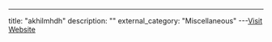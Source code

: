 ---
title: "akhilmhdh"
description: ""
external_category: "Miscellaneous"
---[Visit Website](https://github.com/akhilmhdh)

